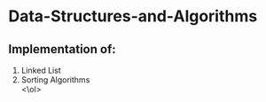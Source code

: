 Data-Structures-and-Algorithms
=========================================================================================================================================

Implementation of:
----------------------------------------------------------------------------------------------------------------------------------------
<ol>
<li>Linked List</li>
<li>Sorting Algorithms</li>
<\ol>
